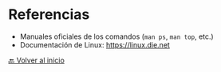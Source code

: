 # Referencias

- Manuales oficiales de los comandos (`man ps`, `man top`, etc.)  
- Documentación de Linux: https://linux.die.net  


[🔙 Volver al inicio](https://github.com/HoracioGG/Monitorizacion/blob/main/README.md)
